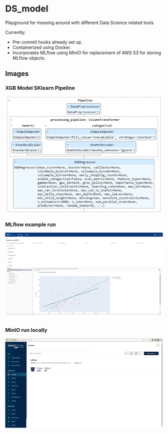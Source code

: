 # DS_model
Playground for messing around with different Data Science related tools

Currently:
- Pre-commit hooks already set up.
- Containerized using Docker.
- Incorporates MLflow using MinIO for replacement of AWS S3 for storing MLflow objects.


## Images
### XGB Model SKlearn Pipeline
![MLFlow example run](ml_model/images/XGB_pipeline_example.png)

### MLflow example run
![MLFlow example run](mlflow/images/Run_example.png)

### MinIO run locally
![MinIO run locally](mlflow/images/MinIO%20local%20run.png)

